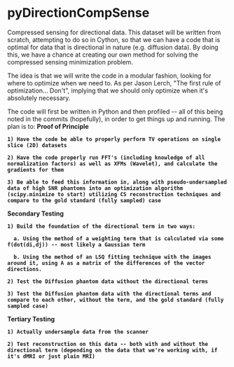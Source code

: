 # pyDirectionCompSense

Compressed sensing for directional data. This dataset will be written from scratch, attempting to do so in Cython, so that we can have a code that is optimal for data that is directional in nature (e.g. diffusion data). By doing this, we have a chance at creating our own method for solving the compressed sensing minimization problem.

The idea is that we will write the code in a modular fashion, looking for where to optimize when we need to. As per Jason Lerch, "The first rule of optimization... Don't", implying that we should only optimize when it's absolutely necessary. 

The code will first be written in Python and then profiled -- all of this being noted in the commits (hopefully), in order to get things up and running. The plan is to:
  <b> Proof of Principle
  
    1) Have the code be able to properly perform TV operations on single slice (2D) datasets
    
    2) Have the code properly run FFT's (including knowledge of all normalization factors) as well as XFMs (Wavelet), and calculate the gradients for them
    
    3) Be able to feed this information in, along with pseudo-undersampled data of high SNR phantoms into an optimization algorithm (scipy.minimize to start) utilizing CS reconstruction techniques and compare to the gold standard (fully sampled) case
  
  <b> Secondary Testing 
  
    1) Build the foundation of the directional term in two ways:
    
      a. Using the method of a weighting term that is calculated via some f(dot(di,dj)) -- most likely a Gaussian term
      
      b. Using the method of an LSQ fitting technique with the images around it, using A as a matrix of the differences of the vector directions.
    
    2) Test the Diffusion phantom data without the directional terms
    
    3) Test the Diffusion phantom data with the directional terms and compare to each other, without the term, and the gold standard (fully sampled case)
  
  <b> Tertiary Testing
  
    1) Actually undersample data from the scanner
    
    2) Test reconstruction on this data -- both with and without the directional term (depending on the data that we're working with, if it's dMRI or just plain MRI)
    
    
